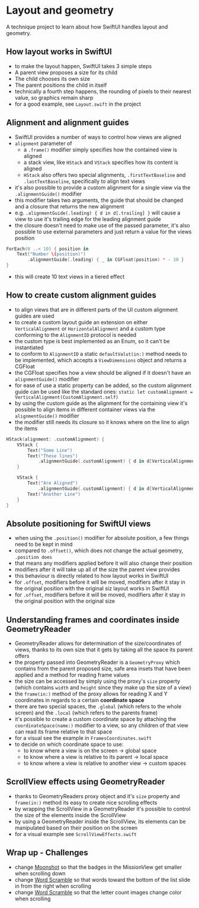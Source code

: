 # Layout and geometry
A technique project to learn about how SwiftUI handles layout and geometry.

## How layout works in SwiftUI
- to make the layout happen, SwiftUI takes 3 simple steps
- A parent view proposes a size for its child
- The child chooses its own size
- The parent positions the child in itself
- technically a fourth step happens, the rounding of pixels to their nearest value, so graphics remain sharp
- for a good example, see `Layout.swift` in the project

## Alignment and alignment guides
- SwiftUI provides a number of ways to control how views are aligned
- `alignment` parameter of
    - a `.frame()` modifier simply specifies how the contained view is aligned
    - a stack view, like `HStack` and `VStack` specifies how its content is aligned
    - `HStack` also offers two special alignments, `.firstTextBaseline` and `.lastTextBaseline`, specifically to align text views
- it's also possible to provide a custom alignment for a single view via the `.alignmentGuide()` modifier
- this modifier takes two arguments, the guide that should be changed and a closure that returns the new alignment
- e.g. `.alignmentGuide(.leading) { d in d[.trailing] }` will cause a view to use it's trailing edge for the leading alignment guide
- the closure doesn't need to make use of the passed parameter, it's also possible to use external parameters and just return a value for the views position

```swift
ForEach(0 ..< 10) { position in
    Text("Number \(position)")
        .alignmentGuide(.leading) { _ in CGFloat(position) * - 10 }
}
```
- this will create 10 text views in a tiered effect

## How to create custom alignment guides
- to align views that are in different parts of the UI custom alignment guides are used
- to create a custom layout guide an extension on either `VerticalAlignment` or `HorizontalAlignment` and a custom type conforming to the `AlignmentID` protocol is needed
- the custom type is best implemented as an Enum, so it can't be instantiated
- to conform to `AlignmentID` a static `defaultValut(in:)` method needs to be implemented, which accepts a `ViewDimensions` object and returns a CGFloat
- the CGFloat specifies how a view should be aligned if it doesn't have an `alignmentGuide()` modifier
- for ease of use a static property can be added, so the custom alignment guide can be used like the standard ones: `static let customAlignment = VerticalAlignment(CustomAlignment.self)`
- by using the custom guide as the alignment for the containing view it's possible to align items in different container views via the `alignmentGuide()` modifier
- the modifier still needs its closure so it knows where on the line to align the items

```swift
HStack(alignment: .customAlignment) {
    VStack {
        Text("Some Line")
        Text("These lines")
            .alignmentGuide(.customAlignment) { d in d[VerticalAlignment.center] } 
    }

    VStack {
        Text("Are Aligned")
            .alignmentGuide(.customAlignment) { d in d[VerticalAlignment.center] }
        Text("Another Line")
    }
}
```

## Absolute positioning for SwiftUI views
- when using the `.position()` modifier for absolute position, a few things need to be kept in mind
- compared to `.offset()`, which does not change the actual geometry, `.position does`
- that means any modifiers applied before it will also change their position
- modifiers after it will take up all of the size the parent view provides
- this behaviour is directly related to how layout works in SwiftUI
- for `.offset`, modifiers before it will be moved, modifiers after it stay in the original position with the original siz layout works in SwiftUI
- for `.offset`, modifiers before it will be moved, modifiers after it stay in the original position with the original size

## Understanding frames and coordinates inside GeometryReader
- GeometryReader allows for determination of the size/coordinates of views, thanks to its own size that it gets by taking all the space its parent offers
- the property passed into GeometryReader is a `GeometryProxy` which contains from the parent proposed size, safe area insets that have been applied and a method for reading frame values
- the size can be accessed by simply using the proxy's `size` property (which contains `width` and `height` since they make up the size of a view)
- the `frame(in:)` method of the proxy allows for reading X and Y coordinates in regards to a certain **coordinate space**
- there are two special spaces, the `.global` (which refers to the whole screen) and the `.local` (which refers to the parents frame)
- it's possible to create a custom coordinate space by attaching the `coordinateSpace(name:)` modifier to a view, so any children of that view can read its frame relative to that space
- for a visual see the example in `FramesCoordinates.swift`
- to decide on which coordinate space to use:
    - to know where a view is on the screen -> global space
    - to know where a view is relative to its parent -> local space
    - to know where a view is relative to another view -> custom spaces

## ScrollView effects using GeometryReader
- thanks to GeometryReaders proxy object and it's `size` property and `frame(in:)` method its easy to create nice scrolling effects
- by wrapping the ScrollView in a GeometryReader it's possible to control the size of the elements inside the ScrollView
- by using a GeometryReader inside the ScrollView, its elements can be manipulated based on their position on the screen
- for a visual example see `ScrollViewEffects.swift`   

## Wrap up - Challenges
- change [Moonshot](Project%208) so that the badges in the MissionView get smaller when scrolling down
- change [Word Scramble](Project%205) so that words toward the bottom of the list slide in from the right when scrolling
- change [Word Scramble](Project%205) so that the letter count images change color when scrolling
